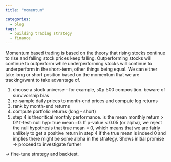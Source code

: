 ```yaml
---
title: "momentum"

categories:
  - blog
tags:
  - building trading strategy
  - finance
---
```


Momentum based trading is based on the theory that rising stocks continue to rise and falling stock prices keep falling. Outperforming stocks will continue to outperform while underperforming stocks will continue to underperform in the short-term, other things being equal.
We can either take long or short position based on the momentum that we are tracking/want to take advantage of.

1. choose a stock universe - for example, s&p 500 composition. beware of survivorship bias
2. re-sample daily prices to month-end prices and compute log returns
3. rank by month-end returns
4. compute portfolio returns (long - short)
5. step 4 is theoritical monthly performance. is the mean monthly return > 0? t-test: null hyp: true mean =0. If p-value < 0.05 (or alpha), we reject the null hypothesis that true mean = 0, which means that we are fairly unlikely to get a positive return in step 4 if the true mean is indeed 0 and implies there might be some alpha in the strategy. Shows initial promise -> proceed to investigate further 


-> fine-tune strategy and backtest.
